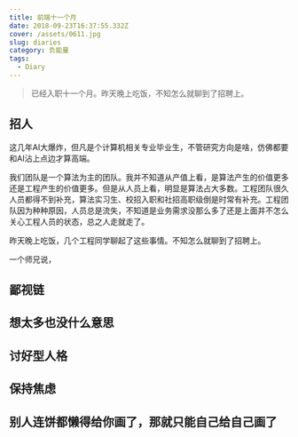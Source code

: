 ```yaml
---
title: 前端十一个月
date: 2018-09-23T16:37:55.332Z
cover: /assets/0611.jpg
slug: diaries
category: 负能量
tags:
  - Diary
---
```

> 已经入职十一个月。昨天晚上吃饭，不知怎么就聊到了招聘上。

## 招人

这几年AI大爆炸，但凡是个计算机相关专业毕业生，不管研究方向是啥，仿佛都要和AI沾上点边才算高端。

我们团队是一个算法为主的团队。我并不知道从产值上看，是算法产生的价值更多还是工程产生的价值更多。但是从人员上看，明显是算法占大多数。工程团队很久人员都得不到补充，算法实习生、校招入职和社招高职级倒是时常有补充。工程团队因为种种原因，人员总是流失，不知道是业务需求没那么多了还是上面并不怎么关心工程人员的状态，总之人走就走了。

昨天晚上吃饭，几个工程同学聊起了这些事情。不知怎么就聊到了招聘上。

一个师兄说，

## 鄙视链

## 想太多也没什么意思

## 讨好型人格

## 保持焦虑

## 别人连饼都懒得给你画了，那就只能自己给自己画了
